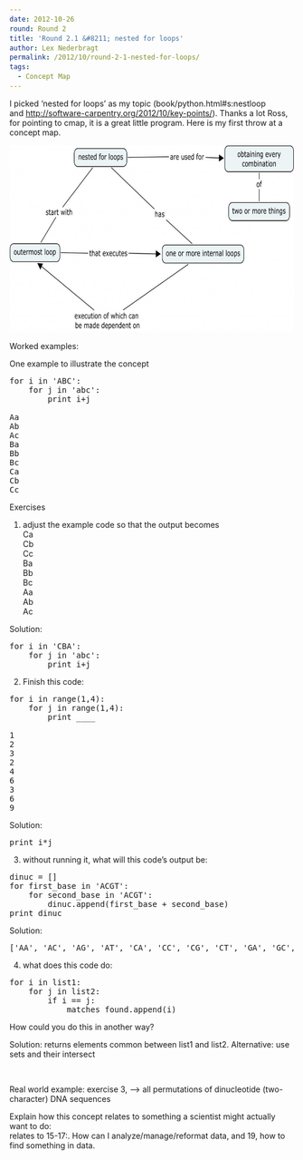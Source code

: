 ```yaml
---
date: 2012-10-26
round: Round 2
title: 'Round 2.1 &#8211; nested for loops'
author: Lex Nederbragt
permalink: /2012/10/round-2-1-nested-for-loops/
tags:
  - Concept Map
---
```

I picked &#8216;nested for loops&#8217; as my topic (book/python.html#s:nestloop and <http://software-carpentry.org/2012/10/key-points/>). Thanks a lot Ross, for pointing to cmap, it is a great little program. Here is my first throw at a concept map.

[<img class="alignnone size-large wp-image-773" title="lex - swcarpentry_2.1 - nested for loops" src="/uploads/2012/10/lex-swcarpentry_2.1-nested-for-loops-1024x477.jpg" alt="" width="707" height="329" />][1]

Worked examples:

One example to illustrate the concept

<pre>for i in 'ABC':
    for j in 'abc':
        print i+j

Aa
Ab
Ac
Ba
Bb
Bc
Ca
Cb
Cc
</pre>

Exercises

1) adjust the example code so that the output becomes  
Ca  
Cb  
Cc  
Ba  
Bb  
Bc  
Aa  
Ab  
Ac

Solution:

<pre>for i in 'CBA':
    for j in 'abc':
        print i+j
</pre>

2) Finish this code:

<pre>for i in range(1,4):
    for j in range(1,4):
        print ____

1
2
3
2
4
6
3
6
9
</pre>

Solution:

<pre>print i*j</pre>

3) without running it, what will this code&#8217;s output be:

<pre>dinuc = []
for first_base in 'ACGT':
    for second_base in 'ACGT':
        dinuc.append(first_base + second_base)
print dinuc
</pre>

Solution:

<pre>['AA', 'AC', 'AG', 'AT', 'CA', 'CC', 'CG', 'CT', 'GA', 'GC', 'GG', 'GT', 'TA', 'TC', 'TG', 'TT']
</pre>

4) what does this code do:

<pre>for i in list1:
    for j in list2:
        if i == j:
            matches_found.append(i)
</pre>

How could you do this in another way?

Solution: returns elements common between list1 and list2. Alternative: use sets and their intersect

&nbsp;

Real world example: exercise 3, &#8211;> all permutations of dinucleotide (two-character) DNA sequences

Explain how this concept relates to something a scientist might actually want to do:  
relates to 15-17:. How can I analyze/manage/reformat data, and 19, how to find something in data.

 [1]: /uploads/2012/10/lex-swcarpentry_2.1-nested-for-loops.jpg
